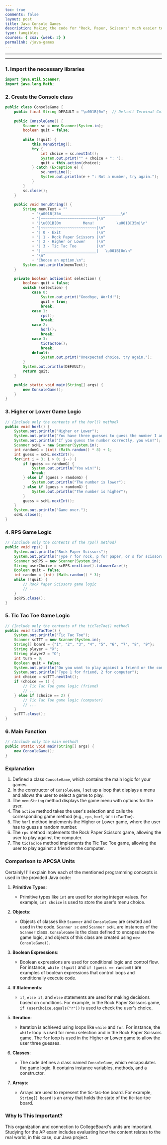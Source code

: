 ```yaml
---
toc: true
comments: false
layout: post
title: Java Console Games
description: Making the code for "Rock, Paper, Scissors" much easier to understand using OOP
type: tangibles
courses: { csa: {week: 2} }
permalink: /java-games
---
```


---

---

### 1. Import the necessary libraries


```java
import java.util.Scanner;
import java.lang.Math;
```

### 2. Create the Console class


```java
public class ConsoleGame {
    public final String DEFAULT = "\u001B[0m";  // Default Terminal Color
    
    public ConsoleGame() {
        Scanner sc = new Scanner(System.in);
        boolean quit = false;
        
        while (!quit) {
            this.menuString();
            try {
                int choice = sc.nextInt();
                System.out.print("" + choice + ": ");
                quit = this.action(choice);
            } catch (Exception e) {
                sc.nextLine();
                System.out.println(e + ": Not a number, try again.");
            }
        }
        sc.close();
    }
    
    public void menuString() {
        String menuText = ""
            + "\u001B[35m___________________________\n"
            + "|~~~~~~~~~~~~~~~~~~~~~~~~~|\n"
            + "|\u001B[0m          Menu!          \u001B[35m|\n"
            + "|~~~~~~~~~~~~~~~~~~~~~~~~~|\n"
            + "| 0 - Exit                |\n"
            + "| 1 - Rock Paper Scissors |\n"
            + "| 2 - Higher or Lower     |\n"
            + "| 3 - Tic Tac Toe         |\n"
            + "|_________________________|   \u001B[0m\n"
            + "\n"
            + "Choose an option.\n";
        System.out.println(menuText);
    }

    private boolean action(int selection) {
        boolean quit = false;
        switch (selection) {
            case 0:
                System.out.print("Goodbye, World!"); 
                quit = true; 
                break;
            case 1:
                rps();
                break;
            case 2:
                horl();
                break;
            case 3:
                ticTacToe();
                break;
            default:
                System.out.print("Unexpected choice, try again.");
        }
        System.out.println(DEFAULT);
        return quit;
    }

    public static void main(String[] args) {
        new ConsoleGame();
    }
}
```

### 3. Higher or Lower Game Logic


```java
// (Include only the contents of the horl() method)
public void horl() {
    System.out.println("Higher or Lower");
    System.out.println("You have three guesses to guess the number I am thinking of between 1-8.");
    System.out.println("If you guess the number correctly, you win!");
    Scanner scHL = new Scanner(System.in);
    int randomG = (int) (Math.random() * 8) + 1;
    int guess = scHL.nextInt();
    for(int i = 3; i > 0; i--) {
        if (guess == randomG) {
            System.out.println("You win!");
            break;
        } else if (guess > randomG) {
            System.out.println("The number is lower");
        } else if (guess < randomG) {
            System.out.println("The number is higher");
        }
        guess = scHL.nextInt();
    }
    System.out.println("Game over.");
    scHL.close();
}
```

### 4. RPS Game Logic


```java
// (Include only the contents of the rps() method)
public void rps() {
    System.out.println("Rock Paper Scissors");
    System.out.println("Type r for rock, p for paper, or s for scissors");
    Scanner scRPS = new Scanner(System.in);
    String userChoice = scRPS.nextLine().toLowerCase();
    Boolean quit = false;
    int random = (int) (Math.random() * 3);
    while (!quit) {
        // Rock Paper Scissors game logic
        // ...
    }
    scRPS.close();
}
```

### 5. Tic Tac Toe Game Logic


```java
// (Include only the contents of the ticTacToe() method)
public void ticTacToe() {
    System.out.println("Tic Tac Toe");
    Scanner scTTT = new Scanner(System.in);
    String[] board = {"1", "2", "3", "4", "5", "6", "7", "8", "9"};
    String player = "X";
    String player2 = "O";
    int turn = 0;
    Boolean quit = false;
    System.out.println("Do you want to play against a friend or the computer?");
    System.out.println("Type 1 for friend, 2 for computer");
    int choice = scTTT.nextInt();
    if (choice == 1) {
        // Tic Tac Toe game logic (friend)
        // ...
    } else if (choice == 2) {
        // Tic Tac Toe game logic (computer)
        // ...
    }
    scTTT.close();
}
```

### 6. Main Function


```java
// (Include only the main method)
public static void main(String[] args) {
    new ConsoleGame();
}
```

### Explanation

1. Defined a class `ConsoleGame`, which contains the main logic for your games.
2. In the constructor of `ConsoleGame`, I set up a loop that displays a menu and allows the user to select a game to play.
3. The `menuString` method displays the game menu with options for the user.
4. The `action` method takes the user's selection and calls the corresponding game method (e.g., `rps`, `horl`, or `ticTacToe`).
5. The `horl` method implements the Higher or Lower game, where the user has to guess a random number.
6. The `rps` method implements the Rock Paper Scissors game, allowing the user to play against the computer.
7. The `ticTacToe` method implements the Tic Tac Toe game, allowing the user to play against a friend or the computer.

### Comparison to APCSA Units

Certainly! I'll explain how each of the mentioned programming concepts is used in the provided Java code:

1. **Primitive Types**:
   - Primitive types like `int` are used for storing integer values. For example, `int choice` is used to store the user's menu choice.

2. **Objects**:
   - Objects of classes like `Scanner` and `ConsoleGame` are created and used in the code. `Scanner sc` and `Scanner scHL` are instances of the `Scanner` class. `ConsoleGame` is the class defined to encapsulate the game logic, and objects of this class are created using `new ConsoleGame()`.

3. **Boolean Expressions**:
   - Boolean expressions are used for conditional logic and control flow. For instance, `while (!quit)` and `if (guess == randomG)` are examples of boolean expressions that control loops and conditionally execute code.

4. **If Statements**:
   - `if`, `else if`, and `else` statements are used for making decisions based on conditions. For example, in the Rock Paper Scissors game, `if (userChoice.equals("r"))` is used to check the user's choice.

5. **Iteration**:
   - Iteration is achieved using loops like `while` and `for`. For instance, the `while` loop is used for menu selection and in the Rock Paper Scissors game. The `for` loop is used in the Higher or Lower game to allow the user three guesses.

6. **Classes**:
   - The code defines a class named `ConsoleGame`, which encapsulates the game logic. It contains instance variables, methods, and a constructor.

7. **Arrays**:
   - Arrays are used to represent the tic-tac-toe board. For example, `String[] board` is an array that holds the state of the tic-tac-toe board.

### Why Is This Important?

This organization and connection to CollegeBoard's units are important. Studying for the AP exam includes evaluating how the content relates to the real world, in this case, our Java project.